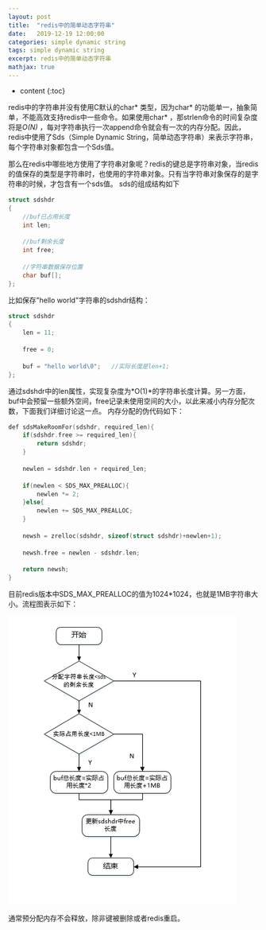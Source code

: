 ```yaml
---
layout: post
title:  "redis中的简单动态字符串"
date:   2019-12-19 12:00:00
categories: simple dynamic string
tags: simple dynamic string
excerpt: redis中的简单动态字符串
mathjax: true
---
```


* content
{:toc}

redis中的字符串并没有使用C默认的char* 类型，因为char* 的功能单一，抽象简单，不能高效支持redis中一些命令。如果使用char* ，那strlen命令的时间复杂度将是*O(N)* ，每对字符串执行一次append命令就会有一次的内存分配。因此，redis中使用了Sds（Simple Dynamic String，简单动态字符串）来表示字符串，每个字符串对象都包含一个Sds值。

那么在redis中哪些地方使用了字符串对象呢？redis的键总是字符串对象，当redis的值保存的类型是字符串时，也使用的字符串对象。只有当字符串对象保存的是字符串的时候，才包含有一个sds值。
sds的组成结构如下
```C
struct sdshdr
{
    //buf已占用长度
    int len;

    //buf剩余长度
    int free;

    //字符串数据保存位置
    char buf[];
};
```
比如保存"hello world"字符串的sdshdr结构：
```C
struct sdshdr
{
    len = 11;

    free = 0;

    buf = "hello world\0";   //实际长度是len+1;
};
```
通过sdshdr中的len属性，实现复杂度为*O(1)*的字符串长度计算。另一方面，buf中会预留一些额外空间，free记录未使用空间的大小，以此来减小内存分配次数，下面我们详细讨论这一点。
内存分配的伪代码如下：

```C
def sdsMakeRoomFor(sdshdr, required_len){
    if(sdshdr.free >= required_len){
        return sdshdr;
    }

    newlen = sdshdr.len + required_len;

    if(newlen < SDS_MAX_PREALLOC){
        newlen *= 2;
    }else{
        newlen += SDS_MAX_PREALLOC;
    }

    newsh = zrelloc(sdshdr, sizeof(struct sdshdr)+newlen+1);

    newsh.free = newlen - sdshdr.len;

    return newsh;
}
```

目前redis版本中SDS_MAX_PREALLOC的值为1024\*1024，也就是1MB字符串大小。流程图表示如下：

![sds-mem-alloc](/img/sds-mem-alloc.png)

通常预分配内存不会释放，除非键被删除或者redis重启。
